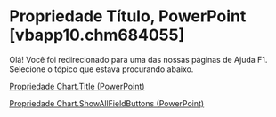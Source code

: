 
# Propriedade Título, PowerPoint [vbapp10.chm684055]

Olá! Você foi redirecionado para uma das nossas páginas de Ajuda F1. Selecione o tópico que estava procurando abaixo.

[Propriedade Chart.Title (PowerPoint)](http://msdn.microsoft.com/library/a3d28fbd-16e9-de5d-53e2-19ef574154ad%28Office.15%29.aspx)

[Propriedade Chart.ShowAllFieldButtons (PowerPoint)](http://msdn.microsoft.com/library/50aa8c68-a91b-301f-a553-46353feb4d16%28Office.15%29.aspx)


